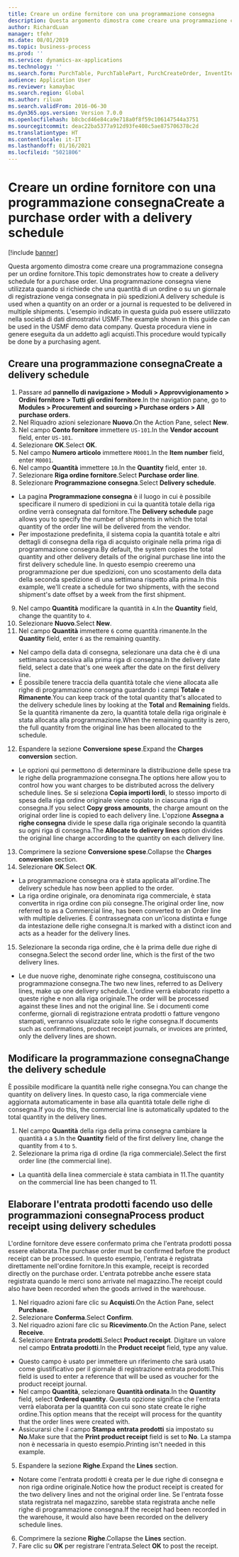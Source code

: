 ```yaml
---
title: Creare un ordine fornitore con una programmazione consegna
description: Questa argomento dimostra come creare una programmazione consegna per un ordine fornitore.
author: RichardLuan
manager: tfehr
ms.date: 08/01/2019
ms.topic: business-process
ms.prod: ''
ms.service: dynamics-ax-applications
ms.technology: ''
ms.search.form: PurchTable, PurchTablePart, PurchCreateOrder, InventItemIdLookupPurchase, PurchDeliverySchedule, PurchEditLines
audience: Application User
ms.reviewer: kamaybac
ms.search.region: Global
ms.author: riluan
ms.search.validFrom: 2016-06-30
ms.dyn365.ops.version: Version 7.0.0
ms.openlocfilehash: b8cbcd46e84ca9e718a0f8f59c106147544a3751
ms.sourcegitcommit: deac22ba5377a912d93fe408c5ae875706378c2d
ms.translationtype: HT
ms.contentlocale: it-IT
ms.lasthandoff: 01/16/2021
ms.locfileid: "5021806"
---
```

# <a name="create-a-purchase-order-with-a-delivery-schedule"></a><span data-ttu-id="e8e5a-103">Creare un ordine fornitore con una programmazione consegna</span><span class="sxs-lookup"><span data-stu-id="e8e5a-103">Create a purchase order with a delivery schedule</span></span>

[!include [banner](../../includes/banner.md)]

<span data-ttu-id="e8e5a-104">Questa argomento dimostra come creare una programmazione consegna per un ordine fornitore.</span><span class="sxs-lookup"><span data-stu-id="e8e5a-104">This topic demonstrates how to create a delivery schedule for a purchase order.</span></span> <span data-ttu-id="e8e5a-105">Una programmazione consegna viene utilizzata quando si richiede che una quantità di un ordine o su un giornale di registrazione venga consegnata in più spedizioni.</span><span class="sxs-lookup"><span data-stu-id="e8e5a-105">A delivery schedule is used when a quantity on an order or a journal is requested to be delivered in multiple shipments.</span></span> <span data-ttu-id="e8e5a-106">L'esempio indicato in questa guida può essere utilizzato nella società di dati dimostrativi USMF.</span><span class="sxs-lookup"><span data-stu-id="e8e5a-106">The example shown in this guide can be used in the USMF demo data company.</span></span> <span data-ttu-id="e8e5a-107">Questa procedura viene in genere eseguita da un addetto agli acquisti.</span><span class="sxs-lookup"><span data-stu-id="e8e5a-107">This procedure would typically be done by a purchasing agent.</span></span>

## <a name="create-a-delivery-schedule"></a><span data-ttu-id="e8e5a-108">Creare una programmazione consegna</span><span class="sxs-lookup"><span data-stu-id="e8e5a-108">Create a delivery schedule</span></span>
1. <span data-ttu-id="e8e5a-109">Passare ad **pannello di navigazione > Moduli > Approvvigionamento > Ordini fornitore > Tutti gli ordini fornitore**.</span><span class="sxs-lookup"><span data-stu-id="e8e5a-109">In the navigation pane, go to **Modules > Procurement and sourcing > Purchase orders > All purchase orders**.</span></span>
2. <span data-ttu-id="e8e5a-110">Nel Riquadro azioni selezionare **Nuovo**.</span><span class="sxs-lookup"><span data-stu-id="e8e5a-110">On the Action Pane, select **New**.</span></span>
3. <span data-ttu-id="e8e5a-111">Nel campo **Conto fornitore** immettere `US-101`.</span><span class="sxs-lookup"><span data-stu-id="e8e5a-111">In the **Vendor account** field, enter `US-101`.</span></span>
4. <span data-ttu-id="e8e5a-112">Selezionare **OK**.</span><span class="sxs-lookup"><span data-stu-id="e8e5a-112">Select **OK**.</span></span>
5. <span data-ttu-id="e8e5a-113">Nel campo **Numero articolo** immettere `M0001`.</span><span class="sxs-lookup"><span data-stu-id="e8e5a-113">In the **Item number** field, enter `M0001`.</span></span>
6. <span data-ttu-id="e8e5a-114">Nel campo **Quantità** immettere `10`.</span><span class="sxs-lookup"><span data-stu-id="e8e5a-114">In the **Quantity** field, enter `10`.</span></span>
7. <span data-ttu-id="e8e5a-115">Selezionare **Riga ordine fornitore**.</span><span class="sxs-lookup"><span data-stu-id="e8e5a-115">Select **Purchase order line**.</span></span>
8. <span data-ttu-id="e8e5a-116">Selezionare **Programmazione consegna**.</span><span class="sxs-lookup"><span data-stu-id="e8e5a-116">Select **Delivery schedule**.</span></span>
- <span data-ttu-id="e8e5a-117">La pagina **Programmazione consegna** è il luogo in cui è possibile specificare il numero di spedizioni in cui la quantità totale della riga ordine verrà consegnata dal fornitore.</span><span class="sxs-lookup"><span data-stu-id="e8e5a-117">The **Delivery schedule** page allows you to specify the number of shipments in which the total quantity of the order line will be delivered from the vendor.</span></span>  
- <span data-ttu-id="e8e5a-118">Per impostazione predefinita, il sistema copia la quantità totale e altri dettagli di consegna della riga di acquisto originale nella prima riga di programmazione consegna.</span><span class="sxs-lookup"><span data-stu-id="e8e5a-118">By default, the system copies the total quantity and other delivery details of the original purchase line into the first delivery schedule line.</span></span> <span data-ttu-id="e8e5a-119">In questo esempio creeremo una programmazione per due spedizioni, con uno scostamento della data della seconda spedizione di una settimana rispetto alla prima.</span><span class="sxs-lookup"><span data-stu-id="e8e5a-119">In this example, we'll create a schedule for two shipments, with the second shipment's date offset by a week from the first shipment.</span></span>  
9. <span data-ttu-id="e8e5a-120">Nel campo **Quantità** modificare la quantità in `4`.</span><span class="sxs-lookup"><span data-stu-id="e8e5a-120">In the **Quantity** field, change the quantity to `4`.</span></span>
10. <span data-ttu-id="e8e5a-121">Selezionare **Nuovo**.</span><span class="sxs-lookup"><span data-stu-id="e8e5a-121">Select **New**.</span></span>
11. <span data-ttu-id="e8e5a-122">Nel campo **Quantità** immettere `6` come quantità rimanente.</span><span class="sxs-lookup"><span data-stu-id="e8e5a-122">In the **Quantity** field, enter `6` as the remaining quantity.</span></span>
- <span data-ttu-id="e8e5a-123">Nel campo della data di consegna, selezionare una data che è di una settimana successiva alla prima riga di consegna.</span><span class="sxs-lookup"><span data-stu-id="e8e5a-123">In the delivery date field, select a date that's one week after the date on the first delivery line.</span></span>  
- <span data-ttu-id="e8e5a-124">È possibile tenere traccia della quantità totale che viene allocata alle righe di programmazione consegna guardando i campi **Totale** e **Rimanente**.</span><span class="sxs-lookup"><span data-stu-id="e8e5a-124">You can keep track of the total quantity that's allocated to the delivery schedule lines by looking at the **Total** and **Remaining** fields.</span></span> <span data-ttu-id="e8e5a-125">Se la quantità rimanente da zero, la quantità totale della riga originale è stata allocata alla programmazione.</span><span class="sxs-lookup"><span data-stu-id="e8e5a-125">When the remaining quantity is zero, the full quantity from the original line has been allocated to the schedule.</span></span>  
12. <span data-ttu-id="e8e5a-126">Espandere la sezione **Conversione spese**.</span><span class="sxs-lookup"><span data-stu-id="e8e5a-126">Expand the **Charges conversion** section.</span></span>
- <span data-ttu-id="e8e5a-127">Le opzioni qui permettono di determinare la distribuzione delle spese tra le righe della programmazione consegna.</span><span class="sxs-lookup"><span data-stu-id="e8e5a-127">The options here allow you to control how you want charges to be distributed across the delivery schedule lines.</span></span> <span data-ttu-id="e8e5a-128">Se si seleziona **Copia importi lordi**, lo stesso importo di spesa della riga ordine originale viene copiato in ciascuna riga di consegna.</span><span class="sxs-lookup"><span data-stu-id="e8e5a-128">If you select **Copy gross amounts**, the charge amount on the original order line is copied to each delivery line.</span></span> <span data-ttu-id="e8e5a-129">L'opzione **Assegna a righe consegna** divide le spese dalla riga originale secondo la quantità su ogni riga di consegna.</span><span class="sxs-lookup"><span data-stu-id="e8e5a-129">The **Allocate to delivery lines** option divides the original line charge according to the quantity on each delivery line.</span></span>  
13. <span data-ttu-id="e8e5a-130">Comprimere la sezione **Conversione spese**.</span><span class="sxs-lookup"><span data-stu-id="e8e5a-130">Collapse the **Charges conversion** section.</span></span>
14. <span data-ttu-id="e8e5a-131">Selezionare **OK**.</span><span class="sxs-lookup"><span data-stu-id="e8e5a-131">Select **OK**.</span></span>
- <span data-ttu-id="e8e5a-132">La programmazione consegna ora è stata applicata all'ordine.</span><span class="sxs-lookup"><span data-stu-id="e8e5a-132">The delivery schedule has now been applied to the order.</span></span>  
- <span data-ttu-id="e8e5a-133">La riga ordine originale, ora denominata riga commerciale, è stata convertita in riga ordine con più consegne.</span><span class="sxs-lookup"><span data-stu-id="e8e5a-133">The original order line, now referred to as a Commercial line, has been converted to an Order line with multiple deliveries.</span></span> <span data-ttu-id="e8e5a-134">È contrassegnata con un'icona distinta e funge da intestazione delle righe consegna.</span><span class="sxs-lookup"><span data-stu-id="e8e5a-134">It is marked with a distinct icon and acts as a header for the delivery lines.</span></span>  
15. <span data-ttu-id="e8e5a-135">Selezionare la seconda riga ordine, che è la prima delle due righe di consegna.</span><span class="sxs-lookup"><span data-stu-id="e8e5a-135">Select the second order line, which is the first of the two delivery lines.</span></span>
- <span data-ttu-id="e8e5a-136">Le due nuove righe, denominate righe consegna, costituiscono una programmazione consegna.</span><span class="sxs-lookup"><span data-stu-id="e8e5a-136">The two new lines, referred to as Delivery lines, make up one delivery schedule.</span></span> <span data-ttu-id="e8e5a-137">L'ordine verrà elaborato rispetto a queste righe e non alla riga originale.</span><span class="sxs-lookup"><span data-stu-id="e8e5a-137">The order will be processed against these lines and not the original line.</span></span> <span data-ttu-id="e8e5a-138">Se i documenti come conferme, giornali di registrazione entrata prodotti o fatture vengono stampati, verranno visualizzate solo le righe consegna.</span><span class="sxs-lookup"><span data-stu-id="e8e5a-138">If documents such as confirmations, product receipt journals, or invoices are printed, only the delivery lines are shown.</span></span>  

## <a name="change-the-delivery-schedule"></a><span data-ttu-id="e8e5a-139">Modificare la programmazione consegna</span><span class="sxs-lookup"><span data-stu-id="e8e5a-139">Change the delivery schedule</span></span>
<span data-ttu-id="e8e5a-140">È possibile modificare la quantità nelle righe consegna.</span><span class="sxs-lookup"><span data-stu-id="e8e5a-140">You can change the quantity on delivery lines.</span></span> <span data-ttu-id="e8e5a-141">In questo caso, la riga commerciale viene aggiornata automaticamente in base alla quantità totale delle righe di consegna.</span><span class="sxs-lookup"><span data-stu-id="e8e5a-141">If you do this, the commercial line is automatically updated to the total quantity in the delivery lines.</span></span>  
1. <span data-ttu-id="e8e5a-142">Nel campo **Quantità** della riga della prima consegna cambiare la quantità `4` a `5`.</span><span class="sxs-lookup"><span data-stu-id="e8e5a-142">In the **Quantity** field of the first delivery line, change the quantity from `4` to `5`.</span></span>
2. <span data-ttu-id="e8e5a-143">Selezionare la prima riga di ordine (la riga commerciale).</span><span class="sxs-lookup"><span data-stu-id="e8e5a-143">Select the first order line (the commercial line).</span></span>  
- <span data-ttu-id="e8e5a-144">La quantità della linea commerciale è stata cambiata in 11.</span><span class="sxs-lookup"><span data-stu-id="e8e5a-144">The quantity on the commercial line has been changed to 11.</span></span>  

## <a name="process-product-receipt-using-delivery-schedules"></a><span data-ttu-id="e8e5a-145">Elaborare l'entrata prodotti facendo uso delle programmazioni consegna</span><span class="sxs-lookup"><span data-stu-id="e8e5a-145">Process product receipt using delivery schedules</span></span>
<span data-ttu-id="e8e5a-146">L'ordine fornitore deve essere confermato prima che l'entrata prodotti possa essere elaborata.</span><span class="sxs-lookup"><span data-stu-id="e8e5a-146">The purchase order must be confirmed before the product receipt can be processed.</span></span> <span data-ttu-id="e8e5a-147">In questo esempio, l'entrata è registrata direttamente nell'ordine fornitore.</span><span class="sxs-lookup"><span data-stu-id="e8e5a-147">In this example, receipt is recorded directly on the purchase order.</span></span> <span data-ttu-id="e8e5a-148">L'entrata potrebbe anche essere stata registrata quando le merci sono arrivate nel magazzino.</span><span class="sxs-lookup"><span data-stu-id="e8e5a-148">The receipt could also have been recorded when the goods arrived in the warehouse.</span></span>  
1. <span data-ttu-id="e8e5a-149">Nel riquadro azioni fare clic su **Acquisti**.</span><span class="sxs-lookup"><span data-stu-id="e8e5a-149">On the Action Pane, select **Purchase**.</span></span>
2. <span data-ttu-id="e8e5a-150">Selezionare **Conferma**.</span><span class="sxs-lookup"><span data-stu-id="e8e5a-150">Select **Confirm**.</span></span>
3. <span data-ttu-id="e8e5a-151">Nel riquadro azioni fare clic su **Ricevimento**.</span><span class="sxs-lookup"><span data-stu-id="e8e5a-151">On the Action Pane, select **Receive**.</span></span>
4. <span data-ttu-id="e8e5a-152">Selezionare **Entrata prodotti**.</span><span class="sxs-lookup"><span data-stu-id="e8e5a-152">Select **Product receipt**.</span></span> <span data-ttu-id="e8e5a-153">Digitare un valore nel campo **Entrata prodotti**.</span><span class="sxs-lookup"><span data-stu-id="e8e5a-153">In the **Product receipt** field, type any value.</span></span>
- <span data-ttu-id="e8e5a-154">Questo campo è usato per immettere un riferimento che sarà usato come giustificativo per il giornale di registrazione entrata prodotti.</span><span class="sxs-lookup"><span data-stu-id="e8e5a-154">This field is used to enter a reference that will be used as voucher for the product receipt journal.</span></span>  
- <span data-ttu-id="e8e5a-155">Nel campo **Quantità**, selezionare **Quantità ordinata**.</span><span class="sxs-lookup"><span data-stu-id="e8e5a-155">In the **Quantity** field, select **Ordered quantity**.</span></span> <span data-ttu-id="e8e5a-156">Questa opzione significa che l'entrata verrà elaborata per la quantità con cui sono state create le righe ordine.</span><span class="sxs-lookup"><span data-stu-id="e8e5a-156">This option means that the receipt will process for the quantity that the order lines were created with.</span></span>  
- <span data-ttu-id="e8e5a-157">Assicurarsi che il campo **Stampa entrata prodotti** sia impostato su **No**.</span><span class="sxs-lookup"><span data-stu-id="e8e5a-157">Make sure that the **Print product receipt** field is set to **No**.</span></span> <span data-ttu-id="e8e5a-158">La stampa non è necessaria in questo esempio.</span><span class="sxs-lookup"><span data-stu-id="e8e5a-158">Printing isn't needed in this example.</span></span>  
5. <span data-ttu-id="e8e5a-159">Espandere la sezione **Righe**.</span><span class="sxs-lookup"><span data-stu-id="e8e5a-159">Expand the **Lines** section.</span></span>
- <span data-ttu-id="e8e5a-160">Notare come l'entrata prodotti è creata per le due righe di consegna e non riga ordine originale.</span><span class="sxs-lookup"><span data-stu-id="e8e5a-160">Notice how the product receipt is created for the two delivery lines and not the original order line.</span></span> <span data-ttu-id="e8e5a-161">Se l'entrata fosse stata registrata nel magazzino, sarebbe stata registrata anche nelle righe di programmazione consegna.</span><span class="sxs-lookup"><span data-stu-id="e8e5a-161">If the receipt had been recorded in the warehouse, it would also have been recorded on the delivery schedule lines.</span></span>  
6. <span data-ttu-id="e8e5a-162">Comprimere la sezione **Righe**.</span><span class="sxs-lookup"><span data-stu-id="e8e5a-162">Collapse the **Lines** section.</span></span>
7. <span data-ttu-id="e8e5a-163">Fare clic su **OK** per registrare l'entrata.</span><span class="sxs-lookup"><span data-stu-id="e8e5a-163">Select **OK** to post the receipt.</span></span>

